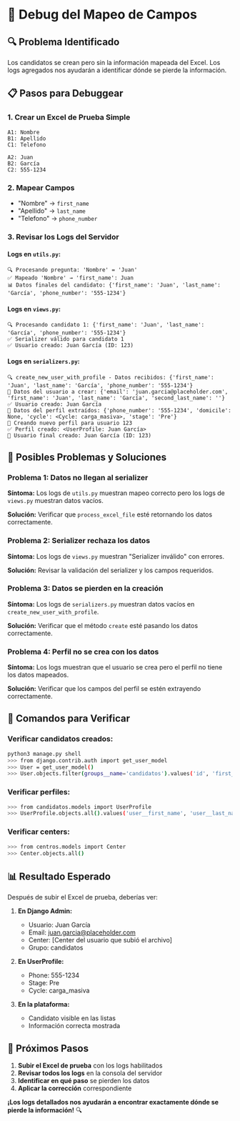 # 🧪 Debug del Mapeo de Campos

## 🔍 **Problema Identificado**
Los candidatos se crean pero sin la información mapeada del Excel. Los logs agregados nos ayudarán a identificar dónde se pierde la información.

## 📋 **Pasos para Debuggear**

### **1. Crear un Excel de Prueba Simple**
```
A1: Nombre
B1: Apellido
C1: Telefono

A2: Juan
B2: García
C2: 555-1234
```

### **2. Mapear Campos**
- "Nombre" → `first_name`
- "Apellido" → `last_name`
- "Telefono" → `phone_number`

### **3. Revisar los Logs del Servidor**

#### **Logs en `utils.py`:**
```
🔍 Procesando pregunta: 'Nombre' = 'Juan'
✅ Mapeado 'Nombre' → 'first_name': Juan
📊 Datos finales del candidato: {'first_name': 'Juan', 'last_name': 'García', 'phone_number': '555-1234'}
```

#### **Logs en `views.py`:**
```
🔍 Procesando candidato 1: {'first_name': 'Juan', 'last_name': 'García', 'phone_number': '555-1234'}
✅ Serializer válido para candidato 1
✅ Usuario creado: Juan García (ID: 123)
```

#### **Logs en `serializers.py`:**
```
🔍 create_new_user_with_profile - Datos recibidos: {'first_name': 'Juan', 'last_name': 'García', 'phone_number': '555-1234'}
👤 Datos del usuario a crear: {'email': 'juan.garcia@placeholder.com', 'first_name': 'Juan', 'last_name': 'García', 'second_last_name': ''}
✅ Usuario creado: Juan García
👤 Datos del perfil extraídos: {'phone_number': '555-1234', 'domicile': None, 'cycle': <Cycle: carga_masiva>, 'stage': 'Pre'}
📝 Creando nuevo perfil para usuario 123
✅ Perfil creado: <UserProfile: Juan García>
🎯 Usuario final creado: Juan García (ID: 123)
```

## 🚨 **Posibles Problemas y Soluciones**

### **Problema 1: Datos no llegan al serializer**
**Síntoma:** Los logs de `utils.py` muestran mapeo correcto pero los logs de `views.py` muestran datos vacíos.

**Solución:** Verificar que `process_excel_file` esté retornando los datos correctamente.

### **Problema 2: Serializer rechaza los datos**
**Síntoma:** Los logs de `views.py` muestran "Serializer inválido" con errores.

**Solución:** Revisar la validación del serializer y los campos requeridos.

### **Problema 3: Datos se pierden en la creación**
**Síntoma:** Los logs de `serializers.py` muestran datos vacíos en `create_new_user_with_profile`.

**Solución:** Verificar que el método `create` esté pasando los datos correctamente.

### **Problema 4: Perfil no se crea con los datos**
**Síntoma:** Los logs muestran que el usuario se crea pero el perfil no tiene los datos mapeados.

**Solución:** Verificar que los campos del perfil se estén extrayendo correctamente.

## 🔧 **Comandos para Verificar**

### **Verificar candidatos creados:**
```bash
python3 manage.py shell
>>> from django.contrib.auth import get_user_model
>>> User = get_user_model()
>>> User.objects.filter(groups__name='candidatos').values('id', 'first_name', 'last_name', 'email')
```

### **Verificar perfiles:**
```bash
>>> from candidatos.models import UserProfile
>>> UserProfile.objects.all().values('user__first_name', 'user__last_name', 'phone_number', 'stage', 'cycle__name')
```

### **Verificar centers:**
```bash
>>> from centros.models import Center
>>> Center.objects.all()
```

## 📊 **Resultado Esperado**

Después de subir el Excel de prueba, deberías ver:

1. **En Django Admin:**
   - Usuario: Juan García
   - Email: juan.garcia@placeholder.com
   - Center: [Center del usuario que subió el archivo]
   - Grupo: candidatos

2. **En UserProfile:**
   - Phone: 555-1234
   - Stage: Pre
   - Cycle: carga_masiva

3. **En la plataforma:**
   - Candidato visible en las listas
   - Información correcta mostrada

## 🎯 **Próximos Pasos**

1. **Subir el Excel de prueba** con los logs habilitados
2. **Revisar todos los logs** en la consola del servidor
3. **Identificar en qué paso** se pierden los datos
4. **Aplicar la corrección** correspondiente

**¡Los logs detallados nos ayudarán a encontrar exactamente dónde se pierde la información!** 🔍 